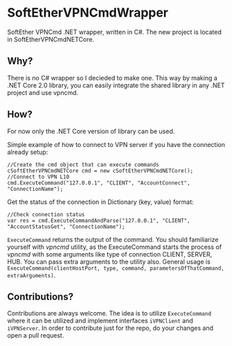 # SoftEtherVPNCmdWrapper
SoftEther VPNCmd .NET wrapper, written in C#.
The new project is located in SoftEtherVPNCmdNETCore.

## Why?
There is no C# wrapper so I decieded to make one. This way by making a .NET Core 2.0 library, you can easily integrate the shared library in any .NET project and use vpncmd.

## How?
For now only the .NET Core version of library can be used.

Simple example of how to connect to VPN server if you have the connection already setup:
```
//Create the cmd object that can execute commands
cSoftEtherVPNCmdNETCore cmd = new cSoftEtherVPNCmdNETCore();
//Connect to VPN L10
cmd.ExecuteCommand("127.0.0.1", "CLIENT", "AccountConnect", "ConnectionName");
```

Get the status of the connection in Dictionary (key, value) format:
```
//Check connection status
var res = cmd.ExecuteCommandAndParse("127.0.0.1", "CLIENT", "AccountStatusGet", "ConnectionName");
```

`ExecuteCommand` returns the output of the command. You should familiarize yourself with *vpncmd* utility, as the ExecuteCommand starts the process of *vpncmd* with some arguments like type of connection CLIENT, SERVER, HUB. You can pass extra arguments to the utility also.
General usage is `ExecuteCommand(clientHostPort, type, command, parametersOfThatCommand, extraArguments)`.

## Contributions?
Contributions are always welcome. The idea is to utilize `ExecuteCommand` where it can be utilized and implement interfaces `iVPNClient` and `iVPNServer`.
In order to contribute just for the repo, do your changes and open a pull request.
